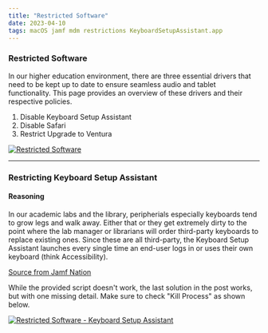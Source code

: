 ```yaml
---
title: "Restricted Software"
date: 2023-04-10
tags: macOS jamf mdm restrictions KeyboardSetupAssistant.app
---
```


### Restricted Software

In our higher education environment, there are three essential drivers that need to be kept up to date to ensure seamless audio and tablet functionality. This page provides an overview of these drivers and their respective policies.

1. Disable Keyboard Setup Assistant
2. Disable Safari
3. Restrict Upgrade to Ventura

[![Restricted Software](/jaysinghdevs/images/restricted_software.png)](https://gsinghjay.github.io/jaysinghdevs/images/restricted_software.png)


---


### Restricting Keyboard Setup Assistant
#### Reasoning

In our academic labs and the library, peripherials especially keyboards tend to grow legs and walk away. Either that or they get extremely dirty to the point where the lab manager or librarians will order third-party keyboards to replace existing ones. Since these are all third-party, the Keyboard Setup Assistant launches every single time an end-user logs in or uses their own keyboard (think Accessibility). 

[Source from Jamf Nation](https://community.jamf.com/t5/jamf-pro/disabling-suppressing-keyboard-setup-assistant-in-sierra/m-p/202741/highlight/true#M191463)

While the provided script doesn't work, the last solution in the post works, but with one missing detail. Make sure to check "Kill Process" as shown below.

[![Restricted Software - Keyboard Setup Assistant](/jaysinghdevs/images/restricted_software_kbsa.png)](https://gsinghjay.github.io/jaysinghdevs/images/restricted_software_kbsa.png)
